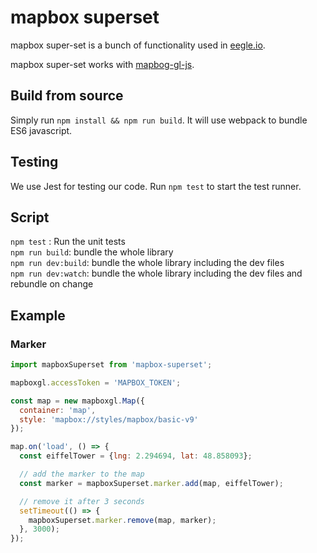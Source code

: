 # mapbox superset

mapbox super-set is a bunch of functionality used in [eegle.io](https://www.eegle.io).

mapbox super-set works with [mapbog-gl-js](https://www.mapbox.com/mapbox-gl-js/api/).

## Build from source

Simply run `npm install && npm run build`. It will use webpack to bundle ES6 javascript.

## Testing

We use Jest for testing our code. Run `npm test` to start the test runner.

## Script

`npm test` : Run the unit tests  
`npm run build`: bundle the whole library  
`npm run dev:build`: bundle the whole library including the dev files  
`npm run dev:watch`: bundle the whole library including the dev files and rebundle on change  

## Example

### Marker

```javascript
import mapboxSuperset from 'mapbox-superset';

mapboxgl.accessToken = 'MAPBOX_TOKEN';

const map = new mapboxgl.Map({
  container: 'map',
  style: 'mapbox://styles/mapbox/basic-v9'
});

map.on('load', () => {
  const eiffelTower = {lng: 2.294694, lat: 48.858093};

  // add the marker to the map
  const marker = mapboxSuperset.marker.add(map, eiffelTower);

  // remove it after 3 seconds
  setTimeout(() => {
    mapboxSuperset.marker.remove(map, marker);
  }, 3000);
});
```
